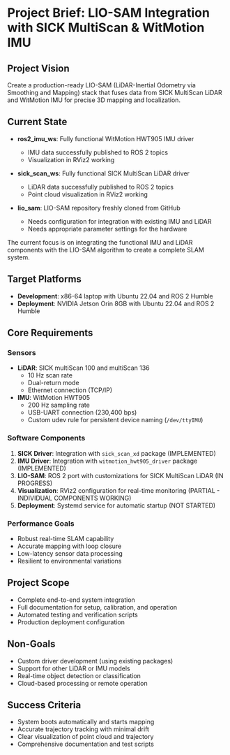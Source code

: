 # Project Brief: LIO-SAM Integration with SICK MultiScan & WitMotion IMU

## Project Vision
Create a production-ready LIO-SAM (LiDAR-Inertial Odometry via Smoothing and Mapping) stack that fuses data from SICK MultiScan LiDAR and WitMotion IMU for precise 3D mapping and localization.

## Current State
- **ros2_imu_ws**: Fully functional WitMotion HWT905 IMU driver
  - IMU data successfully published to ROS 2 topics
  - Visualization in RViz2 working
  
- **sick_scan_ws**: Fully functional SICK MultiScan LiDAR driver
  - LiDAR data successfully published to ROS 2 topics
  - Point cloud visualization in RViz2 working
  
- **lio_sam**: LIO-SAM repository freshly cloned from GitHub
  - Needs configuration for integration with existing IMU and LiDAR
  - Needs appropriate parameter settings for the hardware

The current focus is on integrating the functional IMU and LiDAR components with the LIO-SAM algorithm to create a complete SLAM system.

## Target Platforms
- **Development**: x86-64 laptop with Ubuntu 22.04 and ROS 2 Humble
- **Deployment**: NVIDIA Jetson Orin 8GB with Ubuntu 22.04 and ROS 2 Humble

## Core Requirements

### Sensors
- **LiDAR**: SICK multiScan 100 and multiScan 136
  - 10 Hz scan rate
  - Dual-return mode
  - Ethernet connection (TCP/IP)
- **IMU**: WitMotion HWT905
  - 200 Hz sampling rate
  - USB-UART connection (230,400 bps)
  - Custom udev rule for persistent device naming (`/dev/ttyIMU`)

### Software Components
1. **SICK Driver**: Integration with `sick_scan_xd` package (IMPLEMENTED)
2. **IMU Driver**: Integration with `witmotion_hwt905_driver` package (IMPLEMENTED)
3. **LIO-SAM**: ROS 2 port with customizations for SICK MultiScan LiDAR (IN PROGRESS)
4. **Visualization**: RViz2 configuration for real-time monitoring (PARTIAL - INDIVIDUAL COMPONENTS WORKING)
5. **Deployment**: Systemd service for automatic startup (NOT STARTED)

### Performance Goals
- Robust real-time SLAM capability
- Accurate mapping with loop closure
- Low-latency sensor data processing
- Resilient to environmental variations

## Project Scope
- Complete end-to-end system integration
- Full documentation for setup, calibration, and operation
- Automated testing and verification scripts
- Production deployment configuration

## Non-Goals
- Custom driver development (using existing packages)
- Support for other LiDAR or IMU models
- Real-time object detection or classification
- Cloud-based processing or remote operation

## Success Criteria
- System boots automatically and starts mapping
- Accurate trajectory tracking with minimal drift
- Clear visualization of point cloud and trajectory
- Comprehensive documentation and test scripts 